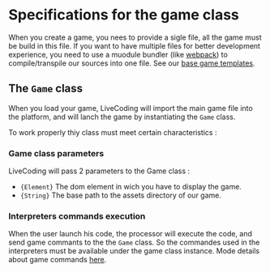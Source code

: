 # Specifications for the game class

When you create a game, you nees to provide a sigle file, all the game must be build in this file.
If you want to have multiple files for better development experience, you need to use a muodule bundler (like [webpack](https://webpack.js.org)) to compile/transpile our sources into one file. See our [base game templates](./game_templates.md).

## The `Game` class

When you load your game, LiveCoding will import the main game file into the platform, and will lanch the game by instantiating the `Game` class.

To work properly thiy class must meet certain characteristics :

### Game class parameters

LiveCoding will pass 2 parameters to the Game class :

* `{Element}` The dom element in wich you have to display the game.
* `{String}` The base path to the assets directory of our game.

### Interpreters commands execution

When the user launch his code, the processor will execute the code, and send game commants to the the `Game` class. So the commandes used in the interpreters must be available under the game class instance. Mode details about game commands [here](./game_commands_execution.md).
